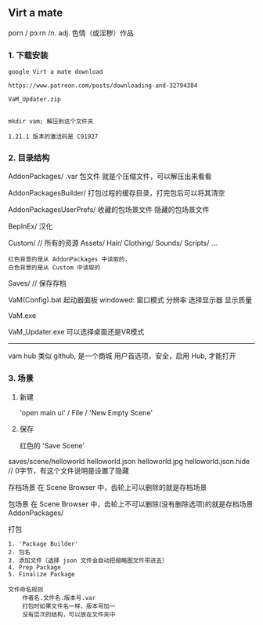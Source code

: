## Virt a mate

porn / pɔːrn /n. adj. 色情（或淫秽）作品

### 1. 下载安装

    google Virt a mate download

    https://www.patreon.com/posts/downloading-and-32794384

    VaM_Updater.zip


    mkdir vam; 解压到这个文件夹

    1.21.1 版本的激活码是 C91927

### 2. 目录结构

AddonPackages/
    .var 包文件
    就是个压缩文件，可以解压出来看看

AddonPackagesBuilder/
    打包过程的缓存目录，打完包后可以将其清空

AddonPackagesUserPrefs/
    收藏的包场景文件
    隐藏的包场景文件


BepInEx/
    汉化

Custom/         // 所有的资源
    Assets/
    Hair/
    Clothing/
    Sounds/
    Scripts/
    ...

    红色背景的是从 AddonPackages 中读取的，
    白色背景的是从 Custom 中读取的

Saves/          // 保存存档



VaM(Config).bat
    起动器面板
    windowed: 窗口模式
    分辨率
    选择显示器
    显示质量

VaM.exe

VaM_Updater.exe
    可以选择桌面还是VR模式


---

vam hub 类似 github, 是一个商城
    用户首选项，安全，启用 Hub, 才能打开



### 3. 场景

1. 新建

    'open main ui' / File / 'New Empty Scene'

2. 保存

    红色的 'Save Scene'


saves/scene/helloworld
    helloworld.json
    helloworld.jpg
    helloworld.json.hide    // 0字节，有这个文件说明是设置了隐藏


存档场景
    在 Scene Browser 中，齿轮上可以删除的就是存档场景

包场景
    在 Scene Browser 中，齿轮上不可以删除(没有删除选项)的就是存档场景
    AddonPackages/


打包

    1. 'Package Builder'
    2. 包名
    3. 添加文件（选择 json 文件会自动把缩略图文件带进去）
    4. Prep Package
    5. Finalize Package

    文件命名规则
        作者名.文件名.版本号.var
        打包时如果文件名一样，版本号加一
        没有层次的结构，可以放在文件夹中
